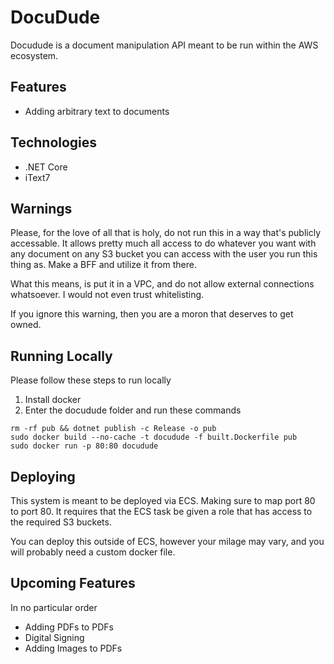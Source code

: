 # DocuDude

Docudude is a document manipulation API meant to be run within the AWS ecosystem.

## Features

* Adding arbitrary text to documents

## Technologies

* .NET Core
* iText7

## Warnings

Please, for the love of all that is holy, do not run this in a way that's publicly accessable. It allows pretty much all access to do whatever you want with any document on any S3 bucket you can access with the user you run this thing as. Make a BFF and utilize it from there. 

What this means, is put it in a VPC, and do not allow external connections whatsoever. I would not even trust whitelisting.

If you ignore this warning, then you are a moron that deserves to get owned.

## Running Locally

Please follow these steps to run locally

1. Install docker
1. Enter the docudude folder and run these commands

```
rm -rf pub && dotnet publish -c Release -o pub
sudo docker build --no-cache -t docudude -f built.Dockerfile pub
sudo docker run -p 80:80 docudude
```


## Deploying

This system is meant to be deployed via ECS. Making sure to map port 80 to port 80. It requires that the ECS task be given a role that has access to the required S3 buckets.

You can deploy this outside of ECS, however your milage may vary, and you will probably need a custom docker file.

## Upcoming Features

In no particular order

* Adding PDFs to PDFs
* Digital Signing
* Adding Images to PDFs
